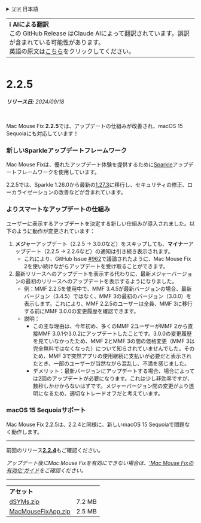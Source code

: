 <details>
<summary>🇯🇵 日本語</summary>

[🇬🇧 English (GitHub Release)](https://github.com/noah-nuebling/mac-mouse-fix/releases/tag/2.2.5)\
[🇦🇩 Català](https://redirect.macmousefix.com/?target=mmf-release&tag=2.2.5&locale=ca)\
[🇩🇪 Deutsch](https://redirect.macmousefix.com/?target=mmf-release&tag=2.2.5&locale=de)\
[🇪🇸 Español](https://redirect.macmousefix.com/?target=mmf-release&tag=2.2.5&locale=es)\
[🇫🇷 Français](https://redirect.macmousefix.com/?target=mmf-release&tag=2.2.5&locale=fr)\
[🇮🇩 Indonesia](https://redirect.macmousefix.com/?target=mmf-release&tag=2.2.5&locale=id)\
[🇮🇹 Italiano](https://redirect.macmousefix.com/?target=mmf-release&tag=2.2.5&locale=it)\
[🇭🇺 Magyar](https://redirect.macmousefix.com/?target=mmf-release&tag=2.2.5&locale=hu)\
[🇳🇱 Nederlands](https://redirect.macmousefix.com/?target=mmf-release&tag=2.2.5&locale=nl)\
[🇵🇱 Polski](https://redirect.macmousefix.com/?target=mmf-release&tag=2.2.5&locale=pl)\
[🇧🇷 Português (Brasil)](https://redirect.macmousefix.com/?target=mmf-release&tag=2.2.5&locale=pt-BR)\
[🇵🇹 Português (Portugal)](https://redirect.macmousefix.com/?target=mmf-release&tag=2.2.5&locale=pt-PT)\
[🇷🇴 Română](https://redirect.macmousefix.com/?target=mmf-release&tag=2.2.5&locale=ro)\
[🇸🇪 Svenska](https://redirect.macmousefix.com/?target=mmf-release&tag=2.2.5&locale=sv)\
[🇻🇳 Tiếng Việt](https://redirect.macmousefix.com/?target=mmf-release&tag=2.2.5&locale=vi)\
[🇹🇷 Türkçe](https://redirect.macmousefix.com/?target=mmf-release&tag=2.2.5&locale=tr)\
[🇨🇿 Čeština](https://redirect.macmousefix.com/?target=mmf-release&tag=2.2.5&locale=cs)\
[🇬🇷 Ελληνικά](https://redirect.macmousefix.com/?target=mmf-release&tag=2.2.5&locale=el)\
[🇷🇺 Русский](https://redirect.macmousefix.com/?target=mmf-release&tag=2.2.5&locale=ru)\
[🇺🇦 Українська](https://redirect.macmousefix.com/?target=mmf-release&tag=2.2.5&locale=uk)\
[🇮🇱 עברית](https://redirect.macmousefix.com/?target=mmf-release&tag=2.2.5&locale=he)\
[🇸🇦 العربية](https://redirect.macmousefix.com/?target=mmf-release&tag=2.2.5&locale=ar)\
[🇮🇳 हिन्दी](https://redirect.macmousefix.com/?target=mmf-release&tag=2.2.5&locale=hi)\
[🇹🇭 ไทย](https://redirect.macmousefix.com/?target=mmf-release&tag=2.2.5&locale=th)\
[🇨🇳 中文 (简体)](https://redirect.macmousefix.com/?target=mmf-release&tag=2.2.5&locale=zh-Hans)\
[🇨🇳 中文 (繁體)](https://redirect.macmousefix.com/?target=mmf-release&tag=2.2.5&locale=zh-Hant)\
[🇭🇰 中文（香港)](https://redirect.macmousefix.com/?target=mmf-release&tag=2.2.5&locale=zh-HK)\
**🇯🇵 日本語**\
[🇰🇷 한국어](https://redirect.macmousefix.com/?target=mmf-release&tag=2.2.5&locale=ko)\
[Help translate Mac Mouse Fix to different languages!](https://github.com/noah-nuebling/mac-mouse-fix/discussions/731)
</details>
<table align=><td>
<b>ℹ️ AIによる翻訳</b><br>
この GitHub Release はClaude AIによって翻訳されています。誤訳が含まれている可能性があります。<br>
英語の原文は<a href="https://github.com/noah-nuebling/mac-mouse-fix/releases/tag/2.2.5">こちら</a>をクリックしてください。
</td></table>

<table></table>

# 2.2.5
***リリース日:** 2024/09/18*

<br>

Mac Mouse Fix **2.2.5**では、アップデートの仕組みが改善され、macOS 15 Sequoiaにも対応しています！

### 新しいSparkleアップデートフレームワーク

Mac Mouse Fixは、優れたアップデート体験を提供するために[Sparkle](https://sparkle-project.org/)アップデートフレームワークを使用しています。

2.2.5では、Sparkle 1.26.0から最新の[1.27.3](https://github.com/sparkle-project/Sparkle/releases/tag/1.27.3)に移行し、セキュリティの修正、ローカライゼーションの改善などが含まれています。

### よりスマートなアップデートの仕組み

ユーザーに表示するアップデートを決定する新しい仕組みが導入されました。以下のように動作が変更されています：

1. **メジャー**アップデート（2.2.5 -> 3.0.0など）をスキップしても、**マイナー**アップデート（2.2.5 -> 2.2.6など）の通知は引き続き表示されます。
    - これにより、GitHub Issue [#962](https://github.com/noah-nuebling/mac-mouse-fix/issues/962)で議論されたように、Mac Mouse Fix 2を使い続けながらアップデートを受け取ることができます。
2. 最新リリースへのアップデートを表示する代わりに、最新メジャーバージョンの最初のリリースへのアップデートを表示するようになりました。
    - 例：MMF 2.2.5を使用中で、MMF 3.4.5が最新バージョンの場合、最新バージョン（3.4.5）ではなく、MMF 3の最初のバージョン（3.0.0）を表示します。これにより、MMF 2.2.5のユーザーは全員、MMF 3に移行する前にMMF 3.0.0の変更履歴を確認できます。
    - 説明：
        - この主な理由は、今年初め、多くのMMF 2ユーザーがMMF 2から直接MMF 3.0.1や3.0.2にアップデートしたことです。3.0.0の変更履歴を見ていなかったため、MMF 2とMMF 3の間の価格変更（MMF 3は完全無料ではなくなった）について知らされていませんでした。そのため、MMF 3で突然アプリの使用継続に支払いが必要だと表示されたとき、一部のユーザーが当然ながら混乱し、不満を感じました。
        - デメリット：最新バージョンにアップデートする場合、場合によっては2回のアップデートが必要になります。これは少し非効率ですが、数秒しかかからないはずです。メジャーバージョン間の変更がより透明になるため、適切なトレードオフだと考えています。

### macOS 15 Sequoiaサポート

Mac Mouse Fix 2.2.5は、2.2.4と同様に、新しいmacOS 15 Sequoiaで問題なく動作します。

---

前回のリリース[**2.2.4**](https://redirect.macmousefix.com/?target=mmf-release&tag=2.2.4&locale=ja)もご確認ください。

*アップデート後にMac Mouse Fixを有効にできない場合は、['Mac Mouse Fixの有効化'ガイド](https://github.com/noah-nuebling/mac-mouse-fix/discussions/861)をご確認ください。*

---

<table align="start">
<tr>
    <td colspan=2>
        <b>アセット</b>
    </td>
</tr>
<tr>
    <td><a href="https://github.com/noah-nuebling/mac-mouse-fix/releases/download/2.2.5/dSYMs.zip">dSYMs.zip</a></td>
    <td>7.2 MB</td>
</tr>
<tr>
    <td><a href="https://github.com/noah-nuebling/mac-mouse-fix/releases/download/2.2.5/MacMouseFixApp.zip">MacMouseFixApp.zip</a></td>
    <td>2.5 MB</td>
</tr>
</table>
